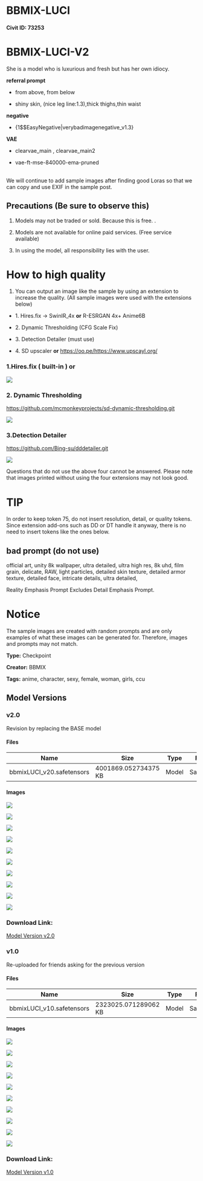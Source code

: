 # BBMIX-LUCI

#### Civit ID: 73253

<h1 id="bbmix-luci-v2">BBMIX-LUCI-V2</h1><p>She is a model who is luxurious and fresh but has her own idiocy.</p><p></p><p><strong>referral prompt</strong></p><ul><li><p>from above, from below</p></li><li><p>shiny skin, (nice leg line:1.3),thick thighs,thin waist</p></li></ul><p><strong>negative</strong></p><ul><li><p>{1$$EasyNegative|verybadimagenegative_v1.3}</p></li></ul><p><strong>VAE</strong></p><ul><li><p>clearvae_main , clearvae_main2</p></li><li><p>vae-ft-mse-840000-ema-pruned</p></li></ul><p><br />We will continue to add sample images after finding good Loras so that we can copy and use EXIF in the sample post.</p><p></p><h2 id="precautions-be-sure-to-observe-this">Precautions (Be sure to observe this)</h2><ol><li><p>Models may not be traded or sold. Because this is free. .</p></li><li><p>Models are not available for online paid services. (Free service available)</p></li><li><p>In using the model, all responsibility lies with the user.</p></li></ol><p></p><h1 id="how-to-high-quality">How to high quality</h1><ol><li><p>You can output an image like the sample by using an extension to increase the quality. (All sample images were used with the extensions below)</p></li></ol><ul><li><p>1. Hires.fix -&gt; SwinIR_4x <strong>or</strong> R-ESRGAN 4x+ Anime6B</p></li><li><p>2. Dynamic Thresholding (CFG Scale Fix)</p></li><li><p>3. Detection Detailer (must use)</p></li><li><p>4. SD upscaler <strong>or</strong> <a target="_blank" rel="ugc" href="https://oo.pe/https://www.upscayl.org/">https://oo.pe/https://www.upscayl.org/</a></p></li></ul><p></p><h3 id="1hiresfix-built-in-or">1.Hires.fix ( built-in ) or</h3><p></p><img src="https://image.civitai.com/xG1nkqKTMzGDvpLrqFT7WA/19b03b42-7fc2-45b6-97f9-2586f5fa353e/width=525/19b03b42-7fc2-45b6-97f9-2586f5fa353e.jpeg" /><p></p><h3 id="2-dynamic-thresholding">2. Dynamic Thresholding</h3><p><a target="_blank" rel="ugc" href="https://github.com/mcmonkeyprojects/sd-dynamic-thresholding.git">https://github.com/mcmonkeyprojects/sd-dynamic-thresholding.git</a></p><img src="https://image.civitai.com/xG1nkqKTMzGDvpLrqFT7WA/a4af6e92-9d0c-4222-9131-d3445b22396f/width=525/a4af6e92-9d0c-4222-9131-d3445b22396f.jpeg" /><p></p><h3 id="3detection-detailer">3.Detection Detailer</h3><p><a target="_blank" rel="ugc" href="https://github.com/Bing-su/dddetailer.git">https://github.com/Bing-su/dddetailer.git</a></p><img src="https://image.civitai.com/xG1nkqKTMzGDvpLrqFT7WA/6599bfa0-373f-4e9f-988e-aac60caaf6f1/width=525/6599bfa0-373f-4e9f-988e-aac60caaf6f1.jpeg" /><p></p><p>Questions that do not use the above four cannot be answered. Please note that images printed without using the four extensions may not look good.</p><p></p><p></p><p></p><h1 id="tip">TIP</h1><p>In order to keep token 75, do not insert resolution, detail, or quality tokens. Since extension add-ons such as DD or DT handle it anyway, there is no need to insert tokens like the ones below.</p><p></p><h2 id="bad-prompt-do-not-use">bad prompt (do not use)</h2><p>official art, unity 8k wallpaper, ultra detailed, ultra high res, 8k uhd, film grain, delicate, RAW, light particles, detailed skin texture, detailed armor texture, detailed face, intricate details, ultra detailed,</p><p>Reality Emphasis Prompt Excludes Detail Emphasis Prompt.</p><p></p><h1 id="notice">Notice</h1><p>The sample images are created with random prompts and are only examples of what these images can be generated for.<span style="color:rgb(60, 64, 67)"> </span>Therefore, images and prompts may not match.</p><p></p><p></p>

**Type:** Checkpoint

**Creator:** BBMIX

**Tags:** anime, character, sexy, female, woman, girls, ccu

## Model Versions

### v2.0

<p>Revision by replacing the BASE model</p>

#### Files

| Name | Size | Type | Format | Download Url | AutoV1 | AutoV2 | SHA256 | CRC32 | BLAKE3 |
| --- | --- | --- | --- | --- | --- | --- | --- | --- | --- |
| bbmixLUCI_v20.safetensors | 4001869.052734375 KB | Model | SafeTensor | https://civitai.com/api/download/models/77992 | DE2F2560 | A7E3164AB5 | A7E3164AB58BF77EC1C8C30307C76E9AE83B0AD2D19330D6BDBB2C390BF15D41 | 58FD8C11 | 9668AD7896D3A3531EC289E7FFBC8921CCA0ADD4B758387462110F866FCB8A86 |

#### Images

<p><img src="https://image.civitai.com/xG1nkqKTMzGDvpLrqFT7WA/0cc3907b-3a77-436f-9e6c-b0cafecdfd0a/width=450/874692.jpeg" /></p>

<p><img src="https://image.civitai.com/xG1nkqKTMzGDvpLrqFT7WA/d285a064-bedc-463b-b4da-f3cdfccc07be/width=450/874688.jpeg" /></p>

<p><img src="https://image.civitai.com/xG1nkqKTMzGDvpLrqFT7WA/9b017790-cb6f-404b-91be-7aa586cca0a0/width=450/874683.jpeg" /></p>

<p><img src="https://image.civitai.com/xG1nkqKTMzGDvpLrqFT7WA/1753941d-a6ce-4b92-bc87-57dbad4e58c1/width=450/874665.jpeg" /></p>

<p><img src="https://image.civitai.com/xG1nkqKTMzGDvpLrqFT7WA/decf58c1-d0cd-4777-ae84-8a312a48f409/width=450/874655.jpeg" /></p>

<p><img src="https://image.civitai.com/xG1nkqKTMzGDvpLrqFT7WA/e4595567-c3f3-49ab-bb55-905e50883c13/width=450/874644.jpeg" /></p>

<p><img src="https://image.civitai.com/xG1nkqKTMzGDvpLrqFT7WA/53212d9c-cdb1-4eea-a3d0-c9b2a2ef51d3/width=450/874621.jpeg" /></p>

<p><img src="https://image.civitai.com/xG1nkqKTMzGDvpLrqFT7WA/88164797-1ae0-4c89-a69b-e35beb140031/width=450/874680.jpeg" /></p>

<p><img src="https://image.civitai.com/xG1nkqKTMzGDvpLrqFT7WA/720cf1c6-d235-48b4-8aff-218b475c68aa/width=450/874626.jpeg" /></p>

<p><img src="https://image.civitai.com/xG1nkqKTMzGDvpLrqFT7WA/ec7d0dc3-a801-48de-a695-302e40749997/width=450/874628.jpeg" /></p>

### Download Link:

[Model Version v2.0](https://civitai.com/api/download/models/77992)

### v1.0

<p>Re-uploaded for friends asking for the previous version</p>

#### Files

| Name | Size | Type | Format | Download Url | AutoV1 | AutoV2 | SHA256 | CRC32 | BLAKE3 |
| --- | --- | --- | --- | --- | --- | --- | --- | --- | --- |
| bbmixLUCI_v10.safetensors | 2323025.071289062 KB | Model | SafeTensor | https://civitai.com/api/download/models/77969 | 3272E7DD | 511B22E2C0 | 511B22E2C05666E48B7E5A05C441035DA2DF6A45F8A6F7AFFED2A7B270D62A57 | AD8ABA84 | 1477372BA0F0A1135DA49BD0352BF87D6836A769071E7B22B63AEDF7AFD91A00 |

#### Images

<p><img src="https://image.civitai.com/xG1nkqKTMzGDvpLrqFT7WA/8bfa7734-3759-4532-9215-3ca84cf2777b/width=450/874380.jpeg" /></p>

<p><img src="https://image.civitai.com/xG1nkqKTMzGDvpLrqFT7WA/e0542c0d-994d-45fc-8ae5-b945ed36a817/width=450/874367.jpeg" /></p>

<p><img src="https://image.civitai.com/xG1nkqKTMzGDvpLrqFT7WA/8c13515e-19c8-4b4e-99bf-16e73350c73b/width=450/874344.jpeg" /></p>

<p><img src="https://image.civitai.com/xG1nkqKTMzGDvpLrqFT7WA/f102ad6b-4580-478b-b48f-4dc286f0a743/width=450/874365.jpeg" /></p>

<p><img src="https://image.civitai.com/xG1nkqKTMzGDvpLrqFT7WA/cc4a9edf-0893-49c7-a8b5-e054e4614d8a/width=450/874333.jpeg" /></p>

<p><img src="https://image.civitai.com/xG1nkqKTMzGDvpLrqFT7WA/2e742c4d-c1d8-4efc-99e5-654ffdac281a/width=450/874318.jpeg" /></p>

<p><img src="https://image.civitai.com/xG1nkqKTMzGDvpLrqFT7WA/a04c40b5-b865-4997-85c1-66726bac6ad9/width=450/874361.jpeg" /></p>

<p><img src="https://image.civitai.com/xG1nkqKTMzGDvpLrqFT7WA/faf8a93b-c0b4-4cdb-a3d6-2022e8aa8600/width=450/874357.jpeg" /></p>

<p><img src="https://image.civitai.com/xG1nkqKTMzGDvpLrqFT7WA/b47ce79c-170c-4f2e-bfd1-920eb4a4bba0/width=450/874325.jpeg" /></p>

<p><img src="https://image.civitai.com/xG1nkqKTMzGDvpLrqFT7WA/995b95ca-1138-4af6-bb4d-4d3ad6ed0973/width=450/874330.jpeg" /></p>

### Download Link:

[Model Version v1.0](https://civitai.com/api/download/models/77969)

